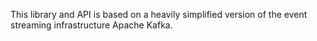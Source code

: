 This library and API is based on a heavily simplified version of the event streaming infrastructure Apache Kafka.

